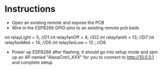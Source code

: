# Instructions

- Open an existing remote and expose the PCB
- Wire in the ESP8266 GPIO pins to an existing remote pcb bads

int relayLight = 5; //D1
int relayfanOff = 4; //D2
int relayfanHi = 13; //D7
int relayfanMed = 14; //D5
int relayfanLow = 12 ; //D6  

- Power up ESP8266 after flashing, it should go into setup mode and spin up an AP named "AlexaCntrl_XXX" for you to connect to http://10.0.0.1 and complete setup.
